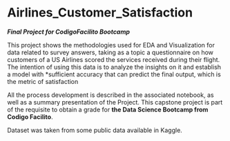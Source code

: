 # Airlines_Customer_Satisfaction

***Final Project for CodigoFacilito Bootcamp***

This project shows the methodologies used for EDA and Visualization for data related to survey answers, taking as a topic a questionnaire on how customers of a US Airlines scored the services received during their flight. The intention of using this data is to analyze the insights on it and establish a model with *sufficient accuracy that can predict the final output, which is the metric of satisfaction

All the process development is described in the associated notebook, as well as a summary presentation of the Project. This capstone project is part of the requisite to obtain a grade for **the Data Science Bootcamp from Codigo Facilito**.

Dataset was taken from some public data available in Kaggle.
